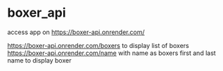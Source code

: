 # boxer_api

access app on https://boxer-api.onrender.com/

https://boxer-api.onrender.com/boxers to display list of boxers
https://boxer-api.onrender.com/name with name as boxers first and last name to display boxer
